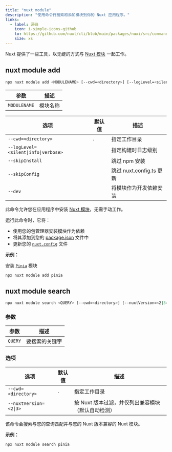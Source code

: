 ```yaml
---
title: "nuxt module"
description: "使用命令行搜索和添加模块到你的 Nuxt 应用程序。"
links:
  - label: 源码
    icon: i-simple-icons-github
    to: https://github.com/nuxt/cli/blob/main/packages/nuxi/src/commands/module/
    size: xs
---
```


Nuxt 提供了一些工具，以无缝的方式与 [Nuxt 模块](/modules) 一起工作。

## nuxt module add

<!--module-add-cmd-->
```bash [Terminal]
npx nuxt module add <MODULENAME> [--cwd=<directory>] [--logLevel=<silent|info|verbose>] [--skipInstall] [--skipConfig] [--dev]
```
<!--/module-add-cmd-->

<!--module-add-args-->
参数 | 描述
--- | ---
`MODULENAME` | 模块名称
<!--/module-add-args-->

<!--module-add-opts-->
选项 | 默认值 | 描述
--- | --- | ---
`--cwd=<directory>` | `.` | 指定工作目录
`--logLevel=<silent\|info\|verbose>` |  | 指定构建时日志级别
`--skipInstall` |  | 跳过 npm 安装
`--skipConfig` |  | 跳过 nuxt.config.ts 更新
`--dev` |  | 将模块作为开发依赖安装
<!--/module-add-opts-->

此命令允许您在应用程序中安装 [Nuxt 模块](/modules)，无需手动工作。

运行此命令时，它将：

- 使用您的包管理器安装模块作为依赖
- 将其添加到您的 [package.json](/docs/guide/directory-structure/package) 文件中
- 更新您的 [`nuxt.config`](/docs/guide/directory-structure/nuxt-config) 文件

**示例：**

安装 [`Pinia`](/modules/pinia) 模块

```bash [Terminal]
npx nuxt module add pinia
```

## nuxt module search

<!--module-search-cmd-->
```bash [Terminal]
npx nuxt module search <QUERY> [--cwd=<directory>] [--nuxtVersion=<2|3>]
```
<!--/module-search-cmd-->

### 参数

<!--module-search-args-->
参数 | 描述
--- | ---
`QUERY` | 要搜索的关键字
<!--/module-search-args-->

### 选项

<!--module-search-opts-->
选项 | 默认值 | 描述
--- | --- | ---
`--cwd=<directory>` | `.` | 指定工作目录
`--nuxtVersion=<2\|3>` |  | 按 Nuxt 版本过滤，并仅列出兼容模块（默认自动检测）
<!--/module-search-opts-->

该命令会搜索与您的查询匹配并与您的 Nuxt 版本兼容的 Nuxt 模块。

**示例：**

```bash [Terminal]
npx nuxt module search pinia
```
